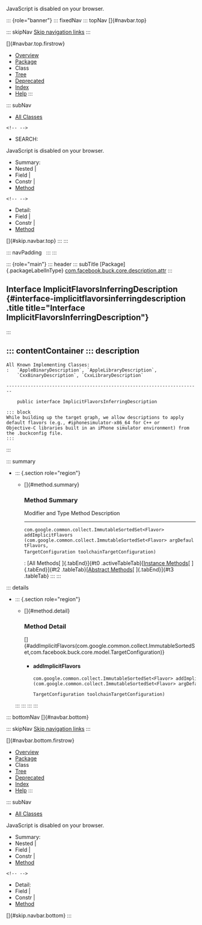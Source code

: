 <div>

JavaScript is disabled on your browser.

</div>

::: {role="banner"}
::: fixedNav
::: topNav
[]{#navbar.top}

::: skipNav
[Skip navigation links](#skip.navbar.top "Skip navigation links")
:::

[]{#navbar.top.firstrow}

-   [Overview](../../../../../../index.html)
-   [Package](package-summary.html)
-   Class
-   [Tree](package-tree.html)
-   [Deprecated](../../../../../../deprecated-list.html)
-   [Index](../../../../../../index-all.html)
-   [Help](../../../../../../help-doc.html)
:::

::: subNav
-   [All Classes](../../../../../../allclasses.html)

```{=html}
<!-- -->
```
-   SEARCH:

<div>

<div>

JavaScript is disabled on your browser.

</div>

</div>

<div>

-   Summary: 
-   Nested \| 
-   Field \| 
-   Constr \| 
-   [Method](#method.summary)

```{=html}
<!-- -->
```
-   Detail: 
-   Field \| 
-   Constr \| 
-   [Method](#method.detail)

</div>

[]{#skip.navbar.top}
:::
:::

::: navPadding
 
:::
:::

::: {role="main"}
::: header
::: subTitle
[Package]{.packageLabelInType} [com.facebook.buck.core.description.attr](package-summary.html)
:::

## Interface ImplicitFlavorsInferringDescription {#interface-implicitflavorsinferringdescription .title title="Interface ImplicitFlavorsInferringDescription"}
:::

::: contentContainer
::: description
-   

    All Known Implementing Classes:
    :   `AppleBinaryDescription`, `AppleLibraryDescription`,
        `CxxBinaryDescription`, `CxxLibraryDescription`

    ------------------------------------------------------------------------

        public interface ImplicitFlavorsInferringDescription

    ::: block
    While building up the target graph, we allow descriptions to apply
    default flavors (e.g., #iphonesimulator-x86_64 for C++ or
    Objective-C libraries built in an iPhone simulator environment) from
    the .buckconfig file.
    :::
:::

::: summary
-   ::: {.section role="region"}
    -   []{#method.summary}

        ### Method Summary

          Modifier and Type                                        Method                                                                                                                                                             Description
          -------------------------------------------------------- ------------------------------------------------------------------------------------------------------------------------------------------------------------------ -------------
          `com.google.common.collect.ImmutableSortedSet<Flavor>`   `addImplicitFlavors​(com.google.common.collect.ImmutableSortedSet<Flavor> argDefaultFlavors,                   TargetConfiguration toolchainTargetConfiguration)`    

          : [All Methods[ ]{.tabEnd}]{#t0 .activeTableTab}[[Instance
          Methods](javascript:show(2);)[ ]{.tabEnd}]{#t2
          .tableTab}[[Abstract
          Methods](javascript:show(4);)[ ]{.tabEnd}]{#t3 .tableTab}
    :::
:::

::: details
-   ::: {.section role="region"}
    -   []{#method.detail}

        ### Method Detail

        []{#addImplicitFlavors(com.google.common.collect.ImmutableSortedSet,com.facebook.buck.core.model.TargetConfiguration)}

        -   #### addImplicitFlavors

            ``` methodSignature
            com.google.common.collect.ImmutableSortedSet<Flavor> addImplicitFlavors​(com.google.common.collect.ImmutableSortedSet<Flavor> argDefaultFlavors,
                                                                                    TargetConfiguration toolchainTargetConfiguration)
            ```
    :::
:::
:::
:::

::: bottomNav
[]{#navbar.bottom}

::: skipNav
[Skip navigation links](#skip.navbar.bottom "Skip navigation links")
:::

[]{#navbar.bottom.firstrow}

-   [Overview](../../../../../../index.html)
-   [Package](package-summary.html)
-   Class
-   [Tree](package-tree.html)
-   [Deprecated](../../../../../../deprecated-list.html)
-   [Index](../../../../../../index-all.html)
-   [Help](../../../../../../help-doc.html)
:::

::: subNav
-   [All Classes](../../../../../../allclasses.html)

<div>

<div>

JavaScript is disabled on your browser.

</div>

</div>

<div>

-   Summary: 
-   Nested \| 
-   Field \| 
-   Constr \| 
-   [Method](#method.summary)

```{=html}
<!-- -->
```
-   Detail: 
-   Field \| 
-   Constr \| 
-   [Method](#method.detail)

</div>

[]{#skip.navbar.bottom}
:::
